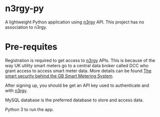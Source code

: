 # n3rgy-py
A lightweight Python application using [n3rgy](http://www.n3rgy.com/) API. This project has no association to n3rgy.

# Pre-requites
Registration is required to get access to [n3rgy](http://www.n3rgy.com/) APIs. This is because of the way UK utility smart meters go to a central data broker called DCC who grant access to access smart meter data. More details can be found [The smart security behind the GB Smart Metering System](https://www.ncsc.gov.uk/information/the-smart-security-behind-the-gb-smart-metering-system).

After signing up, you should be get an API key used to authenticate and with [n3rgy](http://www.n3rgy.com/).

MySQL database is the preferred database to store and access data.

Python 3 to run the app.